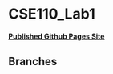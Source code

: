 # CSE110_Lab1

[**Published Github Pages Site**](https://aksharans.github.io/CSE110_Lab1/#more-about-me)

## Branches
